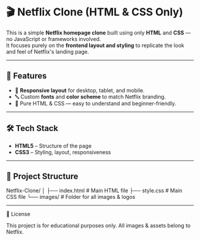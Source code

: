 # 🎬 Netflix Clone (HTML & CSS Only)

This is a simple **Netflix homepage clone** built using only **HTML** and **CSS** — no JavaScript or frameworks involved.  
It focuses purely on the **frontend layout and styling** to replicate the look and feel of Netflix's landing page.

---

## 📌 Features
- 🎨 **Responsive layout** for desktop, tablet, and mobile.
- 🔤 Custom **fonts** and **color scheme** to match Netflix branding.
- 🎯 Pure HTML & CSS — easy to understand and beginner-friendly.

---

## 🛠️ Tech Stack
- **HTML5** – Structure of the page
- **CSS3** – Styling, layout, responsiveness

---

## 📂 Project Structure

Netflix-Clone/
│
├── index.html # Main HTML file
├── style.css # Main CSS file
└── images/ # Folder for all images & logos

---

📜 License

This project is for educational purposes only. All images & assets belong to Netflix.

